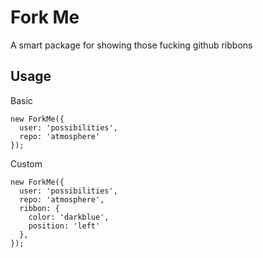 # Fork Me

A smart package for showing those fucking github ribbons

## Usage

Basic

    new ForkMe({
      user: 'possibilities',
      repo: 'atmosphere'
    });

Custom

    new ForkMe({
      user: 'possibilities',
      repo: 'atmosphere',
      ribbon: {
        color: 'darkblue',
        position: 'left'
      },
    });
